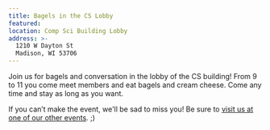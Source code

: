 ```yaml
---
title: Bagels in the CS Lobby
featured:
location: Comp Sci Building Lobby
address: >-
  1210 W Dayton St
  Madison, WI 53706
---
```


Join us for bagels and conversation in the lobby of the CS building! From 9 to 11 you come meet members and eat bagels and cream cheese. Come any time and stay as long as you want.
<!-- More -->
If you can’t make the event, we'll be sad to miss you! Be sure to [visit us at one of our other events]({{site.baseurl}}/events). ;)

